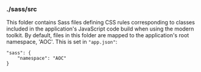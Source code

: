 ### ./sass/src

This folder contains Sass files defining CSS rules corresponding to classes
included in the application's JavaScript code build when using the modern toolkit.
By default, files in this folder are mapped to the application's root namespace, 'AOC'.
This is set in `"app.json"`:

    "sass": {
        "namespace": "AOC"
    }